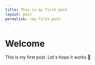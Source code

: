 ```yaml
---
title: This is my first post
layout: post
permalink: /my-first-post
---
```


# Welcome

This is my first post. Let's hope it works 🤞
